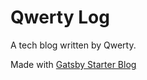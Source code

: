 # Qwerty Log

A tech blog written by Qwerty.

Made with [Gatsby Starter Blog](https://www.gatsbyjs.com/starters/gatsbyjs/gatsby-starter-blog)